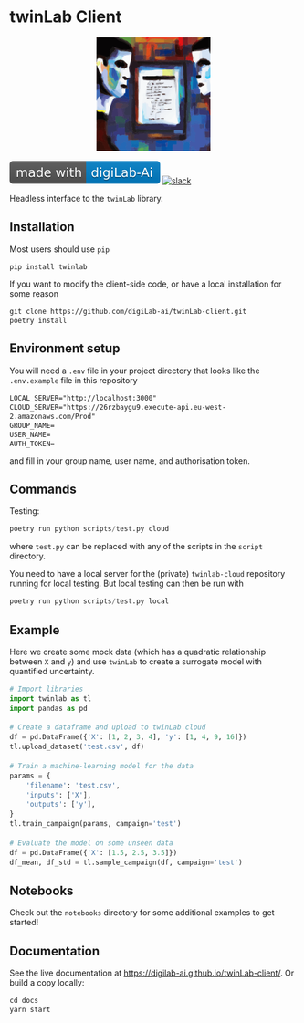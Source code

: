 # twinLab Client

<p align="center">
    <img src="./resources/icons/logo.svg" width="200" height="200" />
</p>

![digiLab](./resources/badges/digilab.svg)
[![slack](https://img.shields.io/badge/slack-@digilabglobal-purple.svg?logo=slack)](https://digilabglobal.slack.com)

Headless interface to the `twinLab` library.

## Installation

Most users should use `pip`
```shell
pip install twinlab
```

If you want to modify the client-side code, or have a local installation for some reason
```shell
git clone https://github.com/digiLab-ai/twinLab-client.git
poetry install
```

## Environment setup

You will need a `.env` file in your project directory that looks like the `.env.example` file in this repository
```
LOCAL_SERVER="http://localhost:3000"
CLOUD_SERVER="https://26rzbaygu9.execute-api.eu-west-2.amazonaws.com/Prod"
GROUP_NAME=
USER_NAME=
AUTH_TOKEN=
```
and fill in your group name, user name, and authorisation token.

## Commands

Testing:

```python
poetry run python scripts/test.py cloud 
```
where `test.py` can be replaced with any of the scripts in the `script` directory.

You need to have a local server for the (private) `twinlab-cloud` repository running for local testing. But local testing can then be run with
```python
poetry run python scripts/test.py local
```

## Example

Here we create some mock data (which has a quadratic relationship between `X` and `y`) and use `twinLab` to create a surrogate model with quantified uncertainty.
```python
# Import libraries
import twinlab as tl
import pandas as pd

# Create a dataframe and upload to twinLab cloud
df = pd.DataFrame({'X': [1, 2, 3, 4], 'y': [1, 4, 9, 16]})
tl.upload_dataset('test.csv', df)

# Train a machine-learning model for the data
params = {
    'filename': 'test.csv',
    'inputs': ['X'],
    'outputs': ['y'],
}
tl.train_campaign(params, campaign='test')

# Evaluate the model on some unseen data
df = pd.DataFrame({'X': [1.5, 2.5, 3.5]})
df_mean, df_std = tl.sample_campaign(df, campaign='test')
```

## Notebooks

Check out the `notebooks` directory for some additional examples to get started!

## Documentation

See the live documentation at https://digilab-ai.github.io/twinLab-client/. Or build a copy locally:
```shell
cd docs
yarn start
```
